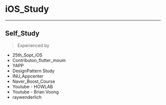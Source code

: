 # iOS_Study
---

## Self_Study

> Experienced by

* 25th_Sopt_iOS
* Contributon_flutter_moum
* YAPP
* DesignPattern Study
* INU_Appcenter
* Naver_Boost_Course
* Youtube - HOWLAB
* Youtube - Brian Voong
* raywenderlich

